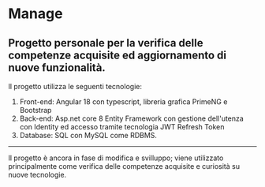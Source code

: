 # Manage
Progetto personale per la verifica delle competenze acquisite ed aggiornamento di nuove funzionalità.
-----------------------------------------------------------------------------------------------------
Il progetto utilizza le seguenti tecnologie:
  1. Front-end: Angular 18 con typescript, libreria grafica PrimeNG e Bootstrap
  2. Back-end: Asp.net core 8 Entity Framework con gestione dell'utenza con Identity ed accesso tramite tecnologia JWT Refresh Token
  3. Database: SQL con MySQL come RDBMS.
-----------------------------------------------------------------------------------------------------
Il progetto è ancora in fase di modifica e svilluppo; viene utilizzato principalmente come verifica delle competenze acquisite e curiosità su nuove tecnologie.
